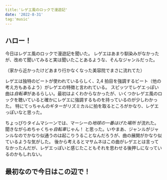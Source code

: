 ```yaml
---
title:'レゲエ風のロックで漫遊記'
date: '2022-8-31'
tag:'music'
---
```


## ハロー！

今日はレゲエ風のロックで漫遊記を聞いた。
レゲエはあまり馴染みがなかったが、改めて聞いてみると実は聞いたことあるような、そんなジャンルだった。

（家から近かったけどあまり行かなくなった美容院でまさに流れてた）

レゲエは独特のビートが使われているらしく、2,4 拍目を強調するビート（他の考え方もあるよう）がレゲエの特徴と言われている。
スピッツでレゲエっぽい曲は*自転車*があるらしい。最初はよくわからなかったが、いくつかレゲエ風のロックを聴いていると確かにレゲエに強調するものを持っているのが少しわかった。
特にてっちゃんのギターがリズミカルに拍を取るところがかなり、レゲエっぽいなと思った。

ちょっぴりタイムマシーンでは、マーシーの*地球の一番はげた場所* が流れた。聞きながらめちゃくちゃ*自転車*じゃん！
と思った。いやまあ、ジャンルがジャンルなのでかなり似通うのは起こりうることなんだろうが、曲の展開がかなり似ているような気がした。
後から考えるとマサムネはこの曲がレゲエとは言ってなかったんだが、レゲエっぽいと感じたこともそれを思わせる後押しになっているのかもしれない。

## 最初なので今日はこの辺で！
